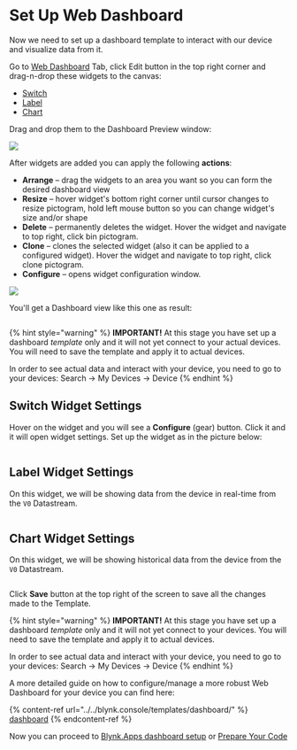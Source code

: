 # Set Up Web Dashboard

Now we need to set up a dashboard template to interact with our device and visualize data from it.

Go to [Web Dashboard](../../blynk.console/templates/dashboard/) Tab, click Edit button in the top right corner and drag-n-drop these widgets to the canvas:

* [Switch](../../blynk.console/widgets-console/switch.md)
* [Label](../../blynk.console/widgets-console/label.md)
* [Chart](../../blynk.console/widgets-console/chart.md)

Drag and drop them to the Dashboard Preview window:

![](https://gblobscdn.gitbook.com/assets%2F-MBFTVMf7L6S67HOuqVC%2F-MVMYDq0TRdqW29XdjDl%2F-MVN7FVW7Np3NfDOn3a3%2Fadd\_widgets.gif?alt=media\&token=b1f61faa-acc1-46a8-ad65-5dff6b4039bc)

After widgets are added you can apply the following **actions**:

* **Arrange** – drag the widgets to an area you want so you can form the desired dashboard view
* **Resize** – hover widget's bottom right corner until cursor changes to resize pictogram, hold left mouse button so you can change widget's size and/or shape
* **Delete** – permanently deletes the widget. Hover the widget and navigate to top right, click bin pictogram.
* **Clone** – clones the selected widget (also it can be applied to a configured widget). Hover the widget and navigate to top right, click clone pictogram.
* **Configure** – opens widget configuration window.

![](https://gblobscdn.gitbook.com/assets%2F-MBFTVMf7L6S67HOuqVC%2F-MVMYDq0TRdqW29XdjDl%2F-MVNG7AC55GueGyh3LsB%2Fwidget\_ext\_actions.gif?alt=media\&token=b3652d5e-eff2-4187-97fd-58a588151e3b)

You'll get a Dashboard view like this one as result:

<figure><img src="../../.gitbook/assets/12-templ quick setup-web dashboard 1.png" alt=""><figcaption></figcaption></figure>

{% hint style="warning" %}
**IMPORTANT!** At this stage you have set up a dashboard _template_ only and it will not yet connect to your actual devices. You will need to save the template and apply it to actual devices.

In order to see actual data and interact with your device, you need to go to your devices: Search -> My Devices -> Device&#x20;
{% endhint %}

## Switch Widget Settings

Hover on the widget and you will see a **Configure** (gear) button. Click it and it will open widget settings. Set up the widget as in the picture below:

<figure><img src="../../.gitbook/assets/13-templ quick setup-web dash-switch set 1.png" alt=""><figcaption></figcaption></figure>

## Label Widget Settings

On this widget, we will be showing data from the device in real-time from the `V0` Datastream.

<figure><img src="../../.gitbook/assets/14-templ quick set-web dash-label set 1.png" alt=""><figcaption></figcaption></figure>

## Chart Widget Settings

On this widget, we will be showing historical data from the device from the `V0` Datastream.

<figure><img src="../../.gitbook/assets/15-templ quick set-web dash-chart set 1.png" alt=""><figcaption></figcaption></figure>

Click **Save** button at the top right of the screen to save all the changes made to the Template.

{% hint style="warning" %}
**IMPORTANT!** At this stage you have set up a dashboard _template_ only and it will not yet connect to your devices. You will need to save the template and apply it to actual devices.

In order to see actual data and interact with your device, you need to go to your devices: Search -> My Devices -> Device&#x20;
{% endhint %}

A more detailed guide on how to configure/manage a more robust Web Dashboard for your device you can find here:

{% content-ref url="../../blynk.console/templates/dashboard/" %}
[dashboard](../../blynk.console/templates/dashboard/)
{% endcontent-ref %}

Now you can proceed to [Blynk.Apps dashboard setup](set-up-mobile-app-dashboard.md) or [Prepare Your Code](prepare-code.md)
